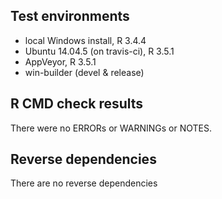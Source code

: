 ## Test environments

* local Windows install, R 3.4.4
* Ubuntu 14.04.5 (on travis-ci), R 3.5.1
* AppVeyor, R 3.5.1
* win-builder (devel & release)

## R CMD check results

There were no ERRORs or WARNINGs or NOTES.


## Reverse dependencies

There are no reverse dependencies

